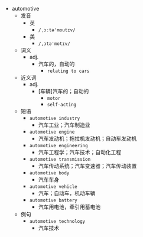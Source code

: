 - automotive
  - 发音
    - 英
      - `/ˌɔːtə'moutɪv/`
    - 美
      - `/,ɔtə'motɪv/`
  - 词义
    - adj.
      - 汽车的，自动的
        - `relating to cars`
  - 近义词
    - adj.
      - [车辆]汽车的；自动的
        - `motor`
        - `self-acting`
  - 短语
    - `automotive industry`
      - 汽车工业；汽车制造业 
    - `automotive engine`
      - 汽车发动机；拖拉机发动机；自动车发动机 
    - `automotive engineering`
      - 汽车工程学；汽车技术；自动化工程 
    - `automotive transmission`
      - 汽车传动系统；汽车变速器；汽车传动装置 
    - `automotive body`
      - 汽车车身 
    - `automotive vehicle`
      - 汽车；自动车，机动车辆 
    - `automotive battery`
      - 汽车用电池，牵引用蓄电池 
  - 例句
    - `automotive technology`
      - 汽车技术

